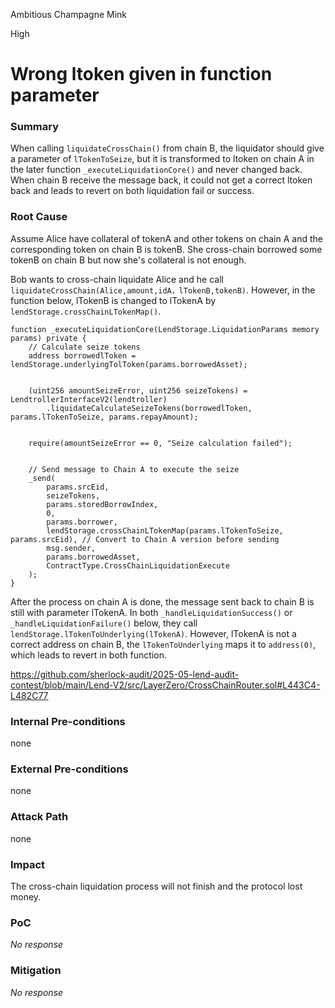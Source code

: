 Ambitious Champagne Mink

High

# Wrong ltoken given in function parameter

### Summary

When calling `liquidateCrossChain()` from chain B, the liquidator should give a parameter of `lTokenToSeize`, but it is transformed to ltoken on chain A in the later function `_executeLiquidationCore()` and never changed back. When chain B receive the message back, it could not get a correct ltoken back and leads to revert on both liquidation fail or success.

### Root Cause

Assume Alice have collateral of tokenA and other tokens on chain A and the corresponding token on chain B is tokenB. She cross-chain borrowed some tokenB on chain B but now she's collateral is not enough.

Bob wants to cross-chain liquidate Alice and he call `liquidateCrossChain(Alice,amount,idA，lTokenB,tokenB)`. However, in the function below, lTokenB is changed to lTokenA by ` lendStorage.crossChainLTokenMap()`.

    function _executeLiquidationCore(LendStorage.LiquidationParams memory params) private {
        // Calculate seize tokens
        address borrowedlToken = lendStorage.underlyingTolToken(params.borrowedAsset);


        (uint256 amountSeizeError, uint256 seizeTokens) = LendtrollerInterfaceV2(lendtroller)
            .liquidateCalculateSeizeTokens(borrowedlToken, params.lTokenToSeize, params.repayAmount);


        require(amountSeizeError == 0, "Seize calculation failed");


        // Send message to Chain A to execute the seize
        _send(
            params.srcEid,
            seizeTokens,
            params.storedBorrowIndex,
            0,
            params.borrower,
            lendStorage.crossChainLTokenMap(params.lTokenToSeize, params.srcEid), // Convert to Chain A version before sending
            msg.sender,
            params.borrowedAsset,
            ContractType.CrossChainLiquidationExecute
        );
    }


After the process on chain A is done, the message sent back to chain B is still with parameter lTokenA. In both `_handleLiquidationSuccess()` or `_handleLiquidationFailure()` below, they call `lendStorage.lTokenToUnderlying(lTokenA)`. However, lTokenA is not a correct address on chain B, the `lTokenToUnderlying` maps it to `address(0)`, which leads to revert in both function.

https://github.com/sherlock-audit/2025-05-lend-audit-contest/blob/main/Lend-V2/src/LayerZero/CrossChainRouter.sol#L443C4-L482C77

### Internal Pre-conditions

none

### External Pre-conditions

none

### Attack Path

none

### Impact

The cross-chain liquidation process will not finish and the protocol lost money.

### PoC

_No response_

### Mitigation

_No response_